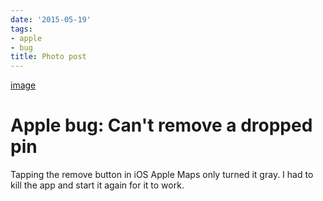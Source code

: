 ```yaml
---
date: '2015-05-19'
tags:
- apple
- bug
title: Photo post
---
```


[image](/img/2015-05-20-photo-post/c64e2f5f853fcab846f0da6b8b99fead83bf0fe533b0eef8235a34f82da17baa.jpg)

# Apple bug: Can't remove a dropped pin

Tapping the remove button in iOS Apple Maps only turned it gray. I had to kill the app and start it again for it to work.
